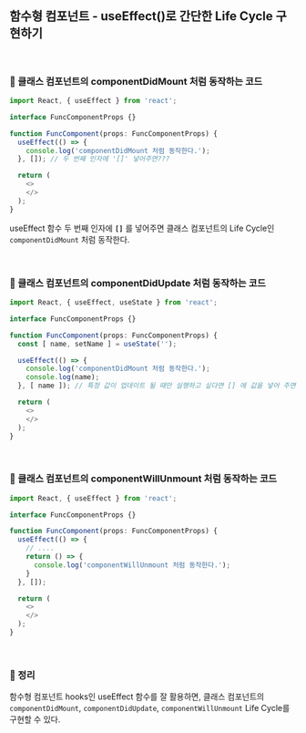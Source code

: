 ## 함수형 컴포넌트 - useEffect()로 간단한 Life Cycle 구현하기

<br>

### :book: 클래스 컴포넌트의 componentDidMount 처럼 동작하는 코드

```typescript
import React, { useEffect } from 'react';

interface FuncComponentProps {}

function FuncComponent(props: FuncComponentProps) {
  useEffect(() => {
    console.log('componentDidMount 처럼 동작한다.');
  }, []); // 두 번째 인자에 '[]' 넣어주면???

  return (
    <>
    </>
  );
}
```

useEffect 함수 두 번째 인자에 **`[]`** 를 넣어주면 클래스 컴포넌트의 Life Cycle인 `componentDidMount` 처럼 동작한다.

<br>

### :book: 클래스 컴포넌트의 componentDidUpdate 처럼 동작하는 코드

```typescript
import React, { useEffect, useState } from 'react';

interface FuncComponentProps {}

function FuncComponent(props: FuncComponentProps) {
  const [ name, setName ] = useState('');

  useEffect(() => {
    console.log('componentDidMount 처럼 동작한다.');
    console.log(name);
  }, [ name ]); // 특정 값이 업데이트 될 때만 실행하고 싶다면 [] 에 값을 넣어 주면 된다.

  return (
    <>
    </>
  );
}
```

<br>

### :book: 클래스 컴포넌트의 componentWillUnmount 처럼 동작하는 코드

```typescript
import React, { useEffect } from 'react';

interface FuncComponentProps {}

function FuncComponent(props: FuncComponentProps) {
  useEffect(() => {
    // ....
    return () => {
      console.log('componentWillUnmount 처럼 동작한다.');
    }
  }, []);

  return (
    <>
    </>
  );
}
```

<br>

### :book: 정리

함수형 컴포넌트 hooks인 useEffect 함수를 잘 활용하면, 클래스 컴포넌트의 `componentDidMount`, `componentDidUpdate`, `componentWillUnmount` Life Cycle를 구현할 수 있다.